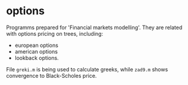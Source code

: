# options

Programms prepared for 'Financial markets modelling'. 
They are related with options pricing on trees, including:
- european options
- american options
- lookback options.

File `greki.m` is being used to calculate greeks, while `zad9.m` shows convergence to Black-Scholes price.
